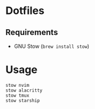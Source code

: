 # Dotfiles

## Requirements
- GNU Stow (`brew install stow`)


# Usage
```shell
stow nvim
stow alacritty
stow tmux
stow starship
```
